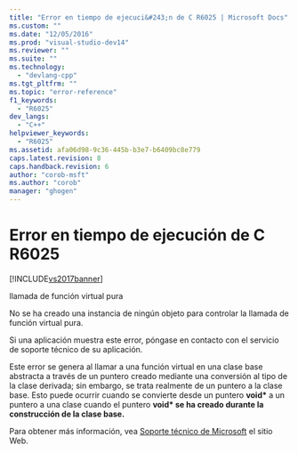 ```yaml
---
title: "Error en tiempo de ejecuci&#243;n de C R6025 | Microsoft Docs"
ms.custom: ""
ms.date: "12/05/2016"
ms.prod: "visual-studio-dev14"
ms.reviewer: ""
ms.suite: ""
ms.technology: 
  - "devlang-cpp"
ms.tgt_pltfrm: ""
ms.topic: "error-reference"
f1_keywords: 
  - "R6025"
dev_langs: 
  - "C++"
helpviewer_keywords: 
  - "R6025"
ms.assetid: afa06d98-9c36-445b-b3e7-b6409bc8e779
caps.latest.revision: 8
caps.handback.revision: 6
author: "corob-msft"
ms.author: "corob"
manager: "ghogen"
---
```

# Error en tiempo de ejecuci&#243;n de C R6025
[!INCLUDE[vs2017banner](../../assembler/inline/includes/vs2017banner.md)]

llamada de función virtual pura  
  
 No se ha creado una instancia de ningún objeto para controlar la llamada de función virtual pura.  
  
 Si una aplicación muestra este error, póngase en contacto con el servicio de soporte técnico de su aplicación.  
  
 Este error se genera al llamar a una función virtual en una clase base abstracta a través de un puntero creado mediante una conversión al tipo de la clase derivada; sin embargo, se trata realmente de un puntero a la clase base.  Esto puede ocurrir cuando se convierte desde un puntero **void\*** a un puntero a una clase cuando el puntero **void\* se ha creado durante la construcción de la clase base.**  
  
 Para obtener más información, vea [Soporte técnico de Microsoft](http://go.microsoft.com/fwlink/?LinkId=75220) el sitio Web.